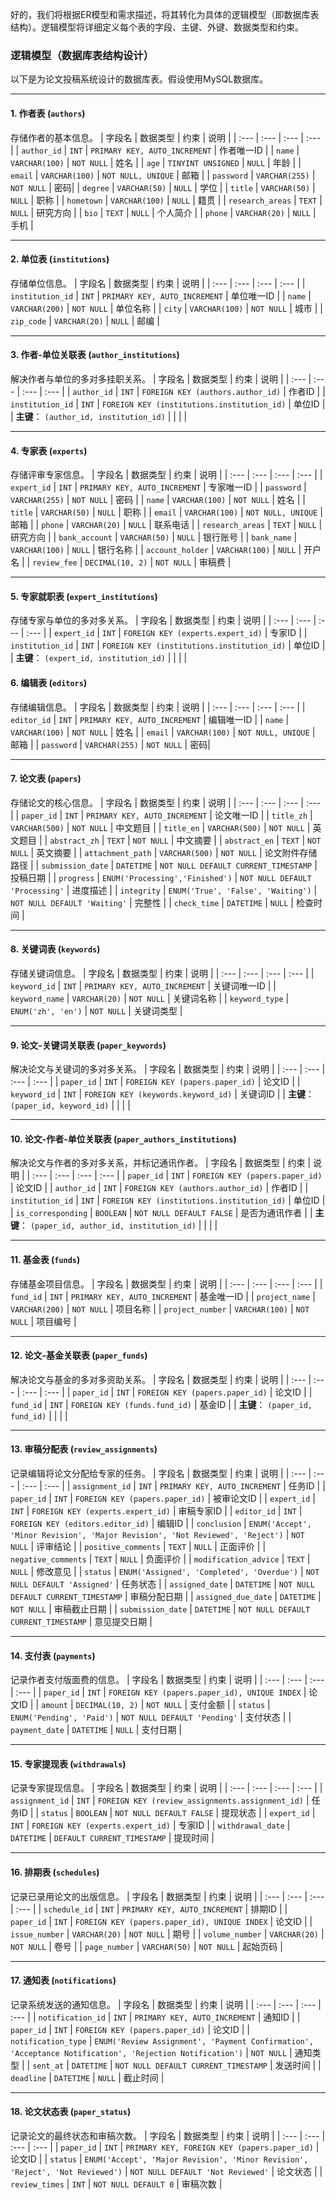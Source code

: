 好的，我们将根据ER模型和需求描述，将其转化为具体的逻辑模型（即数据库表结构）。逻辑模型将详细定义每个表的字段、主键、外键、数据类型和约束。

### 逻辑模型（数据库表结构设计）

以下是为论文投稿系统设计的数据库表。假设使用MySQL数据库。

---

#### 1. 作者表 (`authors`)
存储作者的基本信息。
| 字段名 | 数据类型 | 约束 | 说明 |
| :--- | :--- | :--- | :--- |
| `author_id` | `INT` | `PRIMARY KEY, AUTO_INCREMENT` | 作者唯一ID |
| `name` | `VARCHAR(100)` | `NOT NULL` | 姓名 |
| `age` | `TINYINT UNSIGNED` | `NULL` | 年龄 |
| `email` | `VARCHAR(100)` | `NOT NULL, UNIQUE` | 邮箱 |
| `password` | `VARCHAR(255)` | `NOT NULL` | 密码|
| `degree` | `VARCHAR(50)` | `NULL` | 学位 |
| `title` | `VARCHAR(50)` | `NULL` | 职称 |
| `hometown` | `VARCHAR(100)` | `NULL` | 籍贯 |
| `research_areas` | `TEXT` | `NULL` | 研究方向 |
| `bio` | `TEXT` | `NULL` | 个人简介 |
| `phone` | `VARCHAR(20)` | `NULL` | 手机 |

---

#### 2. 单位表 (`institutions`)
存储单位信息。
| 字段名 | 数据类型 | 约束 | 说明 |
| :--- | :--- | :--- | :--- |
| `institution_id` | `INT` | `PRIMARY KEY, AUTO_INCREMENT` | 单位唯一ID |
| `name` | `VARCHAR(200)` | `NOT NULL` | 单位名称 |
| `city` | `VARCHAR(100)` | `NOT NULL` | 城市 |
| `zip_code` | `VARCHAR(20)` | `NULL` | 邮编 |

---

#### 3. 作者-单位关联表 (`author_institutions`)
解决作者与单位的多对多挂职关系。
| 字段名 | 数据类型 | 约束 | 说明 |
| :--- | :--- | :--- | :--- |
| `author_id` | `INT` | `FOREIGN KEY (authors.author_id)` | 作者ID |
| `institution_id` | `INT` | `FOREIGN KEY (institutions.institution_id)` | 单位ID |
| **主键**： `(author_id, institution_id)` | | | |

---

#### 4. 专家表 (`experts`)
存储评审专家信息。
| 字段名 | 数据类型 | 约束 | 说明 |
| :--- | :--- | :--- | :--- |
| `expert_id` | `INT` | `PRIMARY KEY, AUTO_INCREMENT` | 专家唯一ID |
| `password` | `VARCHAR(255)` | `NOT NULL` | 密码 |
| `name` | `VARCHAR(100)` | `NOT NULL` | 姓名 |
| `title` | `VARCHAR(50)` | `NULL` | 职称 |
| `email` | `VARCHAR(100)` | `NOT NULL, UNIQUE` | 邮箱 |
| `phone` | `VARCHAR(20)` | `NULL` | 联系电话 |
| `research_areas` | `TEXT` | `NULL` | 研究方向 |
| `bank_account` | `VARCHAR(50)` | `NULL` | 银行账号 |
| `bank_name` | `VARCHAR(100)` | `NULL` | 银行名称 |
| `account_holder` | `VARCHAR(100)` | `NULL` | 开户名 |
| `review_fee` | `DECIMAL(10, 2)` | `NOT NULL` | 审稿费 |

---

#### 5. 专家就职表 (`expert_institutions`)
存储专家与单位的多对多关系。
| 字段名 | 数据类型 | 约束 | 说明 |
| :--- | :--- | :--- | :--- |
| `expert_id` | `INT` | `FOREIGN KEY (experts.expert_id)` | 专家ID |
| `institution_id` | `INT` | `FOREIGN KEY (institutions.institution_id)` | 单位ID |
| **主键**： `(expert_id, institution_id)` | | | |

 
#### 6. 编辑表 (`editors`)
存储编辑信息。
| 字段名 | 数据类型 | 约束 | 说明 |
| :--- | :--- | :--- | :--- |
| `editor_id` | `INT` | `PRIMARY KEY, AUTO_INCREMENT` | 编辑唯一ID |
| `name` | `VARCHAR(100)` | `NOT NULL` | 姓名 |
| `email` | `VARCHAR(100)` | `NOT NULL, UNIQUE` | 邮箱 |
| `password` | `VARCHAR(255)` | `NOT NULL` | 密码|

---

#### 7. 论文表 (`papers`)
存储论文的核心信息。
| 字段名 | 数据类型 | 约束 | 说明 |
| :--- | :--- | :--- | :--- |
| `paper_id` | `INT` | `PRIMARY KEY, AUTO_INCREMENT` | 论文唯一ID |
| `title_zh` | `VARCHAR(500)` | `NOT NULL` | 中文题目 |
| `title_en` | `VARCHAR(500)` | `NOT NULL` | 英文题目 |
| `abstract_zh` | `TEXT` | `NOT NULL` | 中文摘要 |
| `abstract_en` | `TEXT` | `NOT NULL` | 英文摘要 |
| `attachment_path` | `VARCHAR(500)` | `NOT NULL` | 论文附件存储路径 |
| `submission_date` | `DATETIME` | `NOT NULL DEFAULT CURRENT_TIMESTAMP` | 投稿日期 |
| `progress` | `ENUM('Processing','Finished')` | `NOT NULL DEFAULT 'Processing'` | 进度描述 |
| `integrity` | `ENUM('True', 'False', 'Waiting')` | `NOT NULL DEFAULT 'Waiting'` | 完整性 |
| `check_time` | `DATETIME` | `NULL` | 检查时间 |

---

#### 8. 关键词表 (`keywords`)
存储关键词信息。
| 字段名 | 数据类型 | 约束 | 说明 |
| :--- | :--- | :--- | :--- |
| `keyword_id` | `INT` | `PRIMARY KEY, AUTO_INCREMENT` | 关键词唯一ID |
| `keyword_name` | `VARCHAR(20)` | `NOT NULL` | 关键词名称 |
| `keyword_type` | `ENUM('zh', 'en')` | `NOT NULL` | 关键词类型 |

---

#### 9. 论文-关键词关联表 (`paper_keywords`)
解决论文与关键词的多对多关系。
| 字段名 | 数据类型 | 约束 | 说明 |
| :--- | :--- | :--- | :--- |
| `paper_id` | `INT` | `FOREIGN KEY (papers.paper_id)` | 论文ID |
| `keyword_id` | `INT` | `FOREIGN KEY (keywords.keyword_id)` | 关键词ID |
| **主键**： `(paper_id, keyword_id)` | | | |

---

#### 10. 论文-作者-单位关联表 (`paper_authors_institutions`)
解决论文与作者的多对多关系，并标记通讯作者。
| 字段名 | 数据类型 | 约束 | 说明 |
| :--- | :--- | :--- | :--- |
| `paper_id` | `INT` | `FOREIGN KEY (papers.paper_id)` | 论文ID |
| `author_id` | `INT` | `FOREIGN KEY (authors.author_id)` | 作者ID |
| `institution_id` | `INT` | `FOREIGN KEY (institutions.institution_id)` | 单位ID |
| `is_corresponding` | `BOOLEAN` | `NOT NULL DEFAULT FALSE` | 是否为通讯作者 |
| **主键**： `(paper_id, author_id, institution_id)` | | | |

---

#### 11. 基金表 (`funds`)
存储基金项目信息。
| 字段名 | 数据类型 | 约束 | 说明 |
| :--- | :--- | :--- | :--- |
| `fund_id` | `INT` | `PRIMARY KEY, AUTO_INCREMENT` | 基金唯一ID |
| `project_name` | `VARCHAR(200)` | `NOT NULL` | 项目名称 |
| `project_number` | `VARCHAR(100)` | `NOT NULL` | 项目编号 |

---

#### 12. 论文-基金关联表 (`paper_funds`)
解决论文与基金的多对多资助关系。
| 字段名 | 数据类型 | 约束 | 说明 |
| :--- | :--- | :--- | :--- |
| `paper_id` | `INT` | `FOREIGN KEY (papers.paper_id)` | 论文ID |
| `fund_id` | `INT` | `FOREIGN KEY (funds.fund_id)` | 基金ID |
| **主键**： `(paper_id, fund_id)` | | | |

---

#### 13. 审稿分配表 (`review_assignments`)
记录编辑将论文分配给专家的任务。
| 字段名 | 数据类型 | 约束 | 说明 |
| :--- | :--- | :--- | :--- |
| `assignment_id` | `INT` | `PRIMARY KEY, AUTO_INCREMENT` | 任务ID |
| `paper_id` | `INT` | `FOREIGN KEY (papers.paper_id)` | 被审论文ID |
| `expert_id` | `INT` | `FOREIGN KEY (experts.expert_id)` | 审稿专家ID |
| `editor_id` | `INT` | `FOREIGN KEY (editors.editor_id)` | 编辑ID |
| `conclusion` | `ENUM('Accept', 'Minor Revision', 'Major Revision', 'Not Reviewed', 'Reject')` | `NOT NULL` | 评审结论 |
| `positive_comments` | `TEXT` | `NULL` | 正面评价 |
| `negative_comments` | `TEXT` | `NULL` | 负面评价 |
| `modification_advice` | `TEXT` | `NULL` | 修改意见 |
| `status` | `ENUM('Assigned', 'Completed', 'Overdue')` | `NOT NULL DEFAULT 'Assigned'` | 任务状态 |
| `assigned_date` | `DATETIME` | `NOT NULL DEFAULT CURRENT_TIMESTAMP` | 审稿分配日期 |
| `assigned_due_date` | `DATETIME` | `NOT NULL` | 审稿截止日期 |
| `submission_date` | `DATETIME` | `NOT NULL DEFAULT CURRENT_TIMESTAMP` | 意见提交日期 |

---

#### 14. 支付表 (`payments`)
记录作者支付版面费的信息。
| 字段名 | 数据类型 | 约束 | 说明 |
| :--- | :--- | :--- | :--- |
| `paper_id` | `INT` | `FOREIGN KEY (papers.paper_id), UNIQUE INDEX` | 论文ID |
| `amount` | `DECIMAL(10, 2)` | `NOT NULL` | 支付金额 |
| `status` | `ENUM('Pending', 'Paid')` | `NOT NULL DEFAULT 'Pending'` | 支付状态 |
| `payment_date` | `DATETIME` | `NULL` | 支付日期 |

---

#### 15. 专家提现表 (`withdrawals`)
记录专家提现信息。
| 字段名 | 数据类型 | 约束 | 说明 |
| :--- | :--- | :--- | :--- |
| `assignment_id` | `INT` | `FOREIGN KEY (review_assignments.assignment_id)` | 任务ID |
| `status` | `BOOLEAN` | `NOT NULL DEFAULT FALSE` | 提现状态 |
| `expert_id` | `INT` | `FOREIGN KEY (experts.expert_id)` | 专家ID |
| `withdrawal_date` | `DATETIME` | `DEFAULT CURRENT_TIMESTAMP` | 提现时间 |

---

#### 16. 排期表 (`schedules`)
记录已录用论文的出版信息。
| 字段名 | 数据类型 | 约束 | 说明 |
| :--- | :--- | :--- | :--- |
| `schedule_id` | `INT` | `PRIMARY KEY, AUTO_INCREMENT` | 排期ID |
| `paper_id` | `INT` | `FOREIGN KEY (papers.paper_id), UNIQUE INDEX` | 论文ID |
| `issue_number` | `VARCHAR(20)` | `NOT NULL` | 期号 |
| `volume_number` | `VARCHAR(20)` | `NOT NULL` | 卷号 |
| `page_number` | `VARCHAR(50)` | `NOT NULL` | 起始页码 |

---

#### 17. 通知表 (`notifications`)
记录系统发送的通知信息。
| 字段名 | 数据类型 | 约束 | 说明 |
| :--- | :--- | :--- | :--- |
| `notification_id` | `INT` | `PRIMARY KEY, AUTO_INCREMENT` | 通知ID |
| `paper_id` | `INT` | `FOREIGN KEY (papers.paper_id)` | 论文ID |
| `notification_type` | `ENUM('Review Assignment', 'Payment Confirmation', 'Acceptance Notification', 'Rejection Notification')` | `NOT NULL` | 通知类型 |
| `sent_at` | `DATETIME` | `NOT NULL DEFAULT CURRENT_TIMESTAMP` | 发送时间 |
| `deadline` | `DATETIME` | `NULL` | 截止时间 |

---

#### 18. 论文状态表 (`paper_status`)
记录论文的最终状态和审稿次数。
| 字段名 | 数据类型 | 约束 | 说明 |
| :--- | :--- | :--- | :--- |
| `paper_id` | `INT` | `PRIMARY KEY, FOREIGN KEY (papers.paper_id)` | 论文ID |
| `status` | `ENUM('Accept', 'Major Revision', 'Minor Revision', 'Reject', 'Not Reviewed')` | `NOT NULL DEFAULT 'Not Reviewed'` | 论文状态 |
| `review_times` | `INT` | `NOT NULL DEFAULT 0` | 审稿次数 |